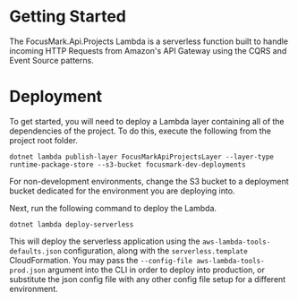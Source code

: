 # Getting Started
The FocusMark.Api.Projects Lambda is a serverless function built to handle incoming HTTP Requests from Amazon's API Gateway using the CQRS and Event Source patterns.

# Deployment
To get started, you will need to deploy a Lambda layer containing all of the dependencies of the project. To do this, execute the following from the project root folder.

`dotnet lambda publish-layer FocusMarkApiProjectsLayer --layer-type runtime-package-store --s3-bucket focusmark-dev-deployments`

For non-development environments, change the S3 bucket to a deployment bucket dedicated for the environment you are deploying into.

Next, run the following command to deploy the Lambda.

`dotnet lambda deploy-serverless`

This will deploy the serverless application using the `aws-lambda-tools-defaults.json` configuration, along with the `serverless.template` CloudFormation. You may pass the `--config-file aws-lambda-tools-prod.json` argument into the CLI in order to deploy into production, or substitute the json config file with any other config file setup for a different environment.